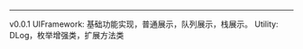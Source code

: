------------------------------------------------
v0.0.1
    UIFramework: 基础功能实现，普通展示，队列展示，栈展示。
    Utility: DLog，枚举增强类，扩展方法类